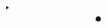 <details>
  <summary>
    <p align="center">
      <kbd>
        &nbsp&nbsp
       <a href="#------" >⬤</a>
       &nbsp&nbsp
      </kbd>
      </p>
  </summary><p id="spaghetti" align="center">
  </br>
  <img src='https://komarev.com/ghpvc/?username=nershman&color=grey' align='center' height=14>
</p>
</details>


  



<!--
<h1>
  <p align="center"> <span> 🍝 </span> </p></h1>



**nershman/nershman** is a ✨ _special_ ✨ repository because its `README.md` (this file) appears on your GitHub profile.

Here are some ideas to get you started:

- 🔭 I’m currently working on ...
- 🌱 I’m currently learning ...
- 👯 I’m looking to collaborate on ...
- 🤔 I’m looking for help with ...
- 💬 Ask me about ...
- 📫 How to reach me: ...
- 😄 Pronouns: ...
- ⚡ Fun fact: ...
<center><img src="spaghetti.gif" style="filter: drop-shadow(30px 10px 40px #4444dd);"></center>
![](spaghetti.gif)

-->
